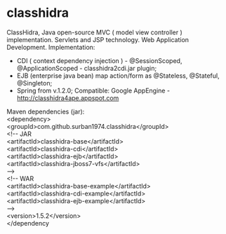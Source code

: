 classhidra
=======

ClassHidra, Java open-source MVC ( model view controller ) implementation.
Servlets and JSP technology.
Web Application Development.
Implementation:
- CDI ( context dependency injection ) - @SessionScoped, @ApplicationScoped - classhidra2cdi.jar plugin;
- EJB (enterprise java bean) map action/form as @Stateless, @Stateful, @Singleton;
- Spring from v.1.2.0; 
Compatible:
Google AppEngine - http://classhidra4ape.appspot.com 

Maven dependencies (jar):<br>
&lt;dependency&gt;<br>
&lt;groupId&gt;com.github.surban1974.classhidra&lt;/groupId&gt;<br>
&lt;!-- JAR<br>
&lt;artifactId&gt;classhidra-base&lt;/artifactId&gt;<br>
&lt;artifactId&gt;classhidra-cdi&lt;/artifactId&gt;<br>
&lt;artifactId&gt;classhidra-ejb&lt;/artifactId&gt;<br>
&lt;artifactId&gt;classhidra-jboss7-vfs&lt;/artifactId&gt;<br>
--&gt;<br>
&lt;!-- WAR<br>
&lt;artifactId&gt;classhidra-base-example&lt;/artifactId&gt;<br>
&lt;artifactId&gt;classhidra-cdi-example&lt;/artifactId&gt;<br>
&lt;artifactId&gt;classhidra-ejb-example&lt;/artifactId&gt;<br>
--&gt;<br>
&lt;version&gt;1.5.2&lt;/version&gt;<br>
&lt;/dependency<br>